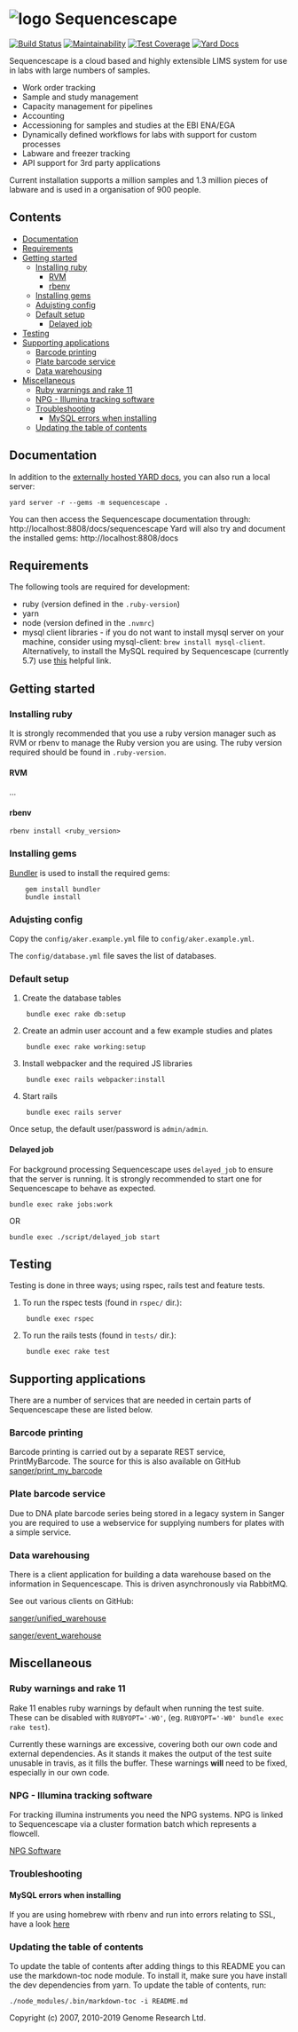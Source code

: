 # ![logo](https://github.com/sanger/sequencescape/raw/master/app/assets/images/sequencescape.gif) Sequencescape

[![Build Status](https://travis-ci.org/sanger/sequencescape.svg?branch=next_release)](https://travis-ci.org/sanger/sequencescape)
[![Maintainability](https://api.codeclimate.com/v1/badges/2e3913c21e32b86511e4/maintainability)](https://codeclimate.com/github/sanger/sequencescape/maintainability)
[![Test Coverage](https://api.codeclimate.com/v1/badges/2e3913c21e32b86511e4/test_coverage)](https://codeclimate.com/github/sanger/sequencescape/test_coverage)
[![Yard Docs](http://img.shields.io/badge/yard-docs-blue.svg)](https://www.rubydoc.info/github/sanger/sequencescape)

Sequencescape is a cloud based and highly extensible LIMS system for use in labs with large numbers
of samples.

* Work order tracking
* Sample and study management
* Capacity management for pipelines
* Accounting
* Accessioning for samples and studies at the EBI ENA/EGA
* Dynamically defined workflows for labs with support for custom processes
* Labware and freezer tracking
* API support for 3rd party applications

Current installation supports a million samples and 1.3 million pieces of labware and is used in
a organisation of 900 people.

## Contents

<!-- toc -->

- [Documentation](#documentation)
- [Requirements](#requirements)
- [Getting started](#getting-started)
  * [Installing ruby](#installing-ruby)
    + [RVM](#rvm)
    + [rbenv](#rbenv)
  * [Installing gems](#installing-gems)
  * [Adujsting config](#adujsting-config)
  * [Default setup](#default-setup)
    + [Delayed job](#delayed-job)
- [Testing](#testing)
- [Supporting applications](#supporting-applications)
  * [Barcode printing](#barcode-printing)
  * [Plate barcode service](#plate-barcode-service)
  * [Data warehousing](#data-warehousing)
- [Miscellaneous](#miscellaneous)
  * [Ruby warnings and rake 11](#ruby-warnings-and-rake-11)
  * [NPG - Illumina tracking software](#npg---illumina-tracking-software)
  * [Troubleshooting](#troubleshooting)
    + [MySQL errors when installing](#mysql-errors-when-installing)
  * [Updating the table of contents](#updating-the-table-of-contents)

<!-- tocstop -->

## Documentation

In addition to the [externally hosted YARD docs](https://www.rubydoc.info/github/sanger/sequencescape), you can also run a local server:

```shell
yard server -r --gems -m sequencescape .
```

You can then access the Sequencescape documentation through: http://localhost:8808/docs/sequencescape
Yard will also try and document the installed gems: http://localhost:8808/docs

## Requirements

The following tools are required for development:

* ruby (version defined in the `.ruby-version`)
* yarn
* node (version defined in the `.nvmrc`)
* mysql client libraries - if you do not want to install mysql server on your machine, consider
using mysql-client: `brew install mysql-client`. Alternatively, to install the MySQL required by
Sequencescape (currently 5.7) use [this](https://gist.github.com/operatino/392614486ce4421063b9dece4dfe6c21)
helpful link.

## Getting started

### Installing ruby

It is strongly recommended that you use a ruby version manager such as RVM or rbenv to manage the
Ruby version you are using. The ruby version required should be found in `.ruby-version`.

#### RVM

...

#### rbenv

`rbenv install <ruby_version>`

### Installing gems

[Bundler](https://bundler.io) is used to install the required gems:

```shell
    gem install bundler
    bundle install
```

### Adujsting config

Copy the `config/aker.example.yml` file to `config/aker.example.yml`.

The `config/database.yml` file saves the list of databases.

### Default setup

1. Create the database tables

        bundle exec rake db:setup

1. Create an admin user account and a few example studies and plates

        bundle exec rake working:setup

1. Install webpacker and the required JS libraries

        bundle exec rails webpacker:install

1. Start rails

        bundle exec rails server

Once setup, the default user/password is `admin/admin`.

#### Delayed job

For background processing Sequencescape uses `delayed_job` to ensure that the server is running. It
is strongly recommended to start one for Sequencescape to behave as expected.

    bundle exec rake jobs:work

OR

    bundle exec ./script/delayed_job start

## Testing

Testing is done in three ways; using rspec, rails test and feature tests.

1. To run the rspec tests (found in `rspec/` dir.):

        bundle exec rspec

1. To run the rails tests (found in `tests/` dir.):

        bundle exec rake test

## Supporting applications

There are a number of services that are needed in certain parts of Sequencescape these are listed
below.

### Barcode printing

Barcode printing is carried out by a separate REST service, PrintMyBarcode. The source
for this is also available on GitHub [sanger/print\_my\_barcode](https://github.com/sanger/print_my_barcode)

### Plate barcode service

Due to DNA plate barcode series being stored in a legacy system in Sanger you are required to use a
webservice for supplying numbers for plates with a simple service.

### Data warehousing

There is a client application for building a data warehouse based on the information in
Sequencescape. This is driven asynchronously via RabbitMQ.

See out various clients on GitHub:

[sanger/unified\_warehouse](https://github.com/sanger/unified_warehouse)

[sanger/event\_warehouse](https://github.com/sanger/event_warehouse)

## Miscellaneous

### Ruby warnings and rake 11

Rake 11 enables ruby warnings by default when running the test suite. These can be disabled with
`RUBYOPT='-W0'`, (eg. `RUBYOPT='-W0' bundle exec rake test`).

Currently these warnings are excessive, covering both our own code and external dependencies. As it
stands it makes the output of the test suite unusable in travis, as it fills the buffer. These
warnings **will** need to be fixed, especially in our own code.

### NPG - Illumina tracking software

For tracking illumina instruments you need the NPG systems. NPG is linked to Sequencescape via a
cluster formation batch which represents a flowcell.

[NPG Software](http://www.sanger.ac.uk/resources/software/npg/)

### Troubleshooting

#### MySQL errors when installing

If you are using homebrew with rbenv and run into errors relating to SSL, have a look [here](https://github.com/brianmario/mysql2/issues/795#issuecomment-433219176)

### Updating the table of contents

To update the table of contents after adding things to this README you can use the markdown-toc
node module. To install it, make sure you have install the dev dependencies from yarn. To update
the table of contents, run:

    ./node_modules/.bin/markdown-toc -i README.md

Copyright (c) 2007, 2010-2019  Genome Research Ltd.
